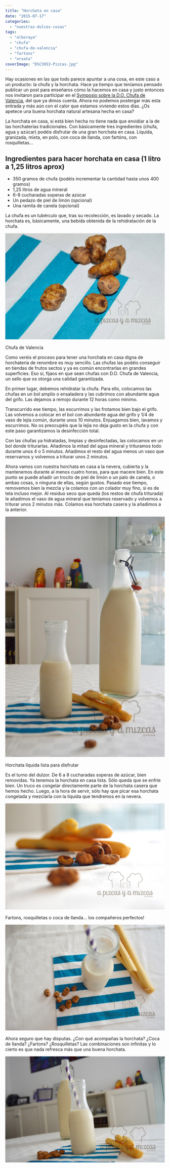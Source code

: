 ```yaml
---
title: "Horchata en casa"
date: "2015-07-17"
categories:
  - "nuestras-dulces-cosas"
tags:
  - "alboraya"
  - "chufa"
  - "chufa-de-valencia"
  - "fartons"
  - "orxata"
coverImage: "DSC3053-Pizcas.jpg"
---
```


Hay ocasiones en las que todo parece apuntar a una cosa, en este caso a un producto: la chufa y la horchata. Hace ya tiempo que teníamos pensado publicar un post para enseñaros cómo la hacemos en casa y justo entonces nos invitaron para participar en el [Symposio sobre la D.O. Chufa de Valencia](/el-symposio-horchata-y-chufa-nuevos-retos/), del que ya dimos cuenta. Ahora no podemos postergar más esta entrada y más aún con el calor que estamos viviendo estos días. ¿Os apetece una buena horchata natural artesana hecha en casa?

La horchata en casa, si está bien hecha no tiene nada que envidiar a la de las horchaterías tradicionales. Con básicamente tres ingredientes (chufa, agua y azúcar) podéis disfrutar de una gran horchata en casa. Líquida, granizada, mixta, en polo, con coca de llanda, con fartóns, con rosquilletas...

## Ingredientes para hacer horchata en casa (1 litro a 1,25 litros aprox)

- 350 gramos de chufa (podéis incrementar la cantidad hasta unos 400 gramos)
- 1,25 litros de agua mineral
- 6-8 cucharadas soperas de azúcar
- Un pedazo de piel de limón (opcional)
- Una ramita de canela (opcional)

La chufa es un tubérculo que, tras su recolección, es lavado y secado. La horchata es, básicamente, una bebida obtenida de la rehidratación de la chufa.

![](images/DSC3037-Pizcas.jpg)

Chufa de Valencia

Como veréis el proceso para tener una horchata en casa digna de horchatería de renombre es muy sencillo. Las chufas las podéis conseguir en tiendas de frutos sectos y ya es común encontrarlas en grandes superficies. Eso sí, fijaos en que sean chufas con D.O. Chufa de Valencia, un sello que os otorga una calidad garantizada.

En primer lugar, debemos rehidratar la chufa. Para ello, colocamos las chufas en un bol amplio o ensaladera y las cubrimos con abundante agua del grifo. Las dejamos a remojo durante 12 horas como mínimo.

Transcurrido ese tiempo, las escurrimos y las frotamos bien bajo el grifo. Las volvemos a colocar en el bol con abundante agua del grifo y 1/4 de vaso de lejía común, durante unos 10 minutos. Enjuagamos bien, lavamos y escurrimos. No os preocupéis que la lejía no deja gusto en la chufa y con este paso garantizamos la desinfección total.

Con las chufas ya hidratadas, limpias y desinfectadas, las colocamos en un bol donde triturarlas. Añadimos la mitad del agua mineral y trituramos todo durante unos 4 o 5 minutos. Añadimos el resto del agua menos un vaso que reservamos y volvemos a triturar unos 2 minutos.

Ahora vamos con nuestra horchata en casa a la nevera, cubierta y la mantenemos durante al menos cuatro horas, para que macere bien. En este punto se puede añadir un trocito de piel de limón o un palo de canela, o ambas cosas, o ninguna de ellas, según gustos. Pasado ese tiempo, removemos bien la mezcla y la colamos con un colador muy fino, si es de tela incluso mejor. Al residuo seco que queda (los restos de chufa triturada) le añadimos el vaso de agua mineral que teníamos reservado y volvemos a triturar unos 2 minutos más. Colamos esa horchata casera y la añadimos a la anterior.

![](images/DSC3040-Pizcas.jpg)

Horchata líquida lista para disfrutar

Es el turno del dulzor. De 6 a 8 cucharadas soperas de azúcar, bien removidas. Ya tenemos la horchata en casa lista. Sólo queda que se enfríe bien. Un truco es congelar directamente parte de la horchata casera que hemos hecho. Luego, a la hora de servir, sólo hay que picar esa horchata congelada y mezclarla con la líquida que tendremos en la nevera.

![](images/DSC3039-Pizcas.jpg)

Fartons, rosquilletas o coca de llanda... los compañeros perfectos!

![](images/DSC3053-Pizcas.jpg)

Ahora seguro que hay disputas. ¿Con qué acompañas la horchata? ¿Coca de llanda? ¿Fartons? ¿Rosquilletas? Las combinaciones son infinitas y lo cierto es que nada refresca más que una buena horchata.

![](images/DSC3048-Pizcas.jpg)
